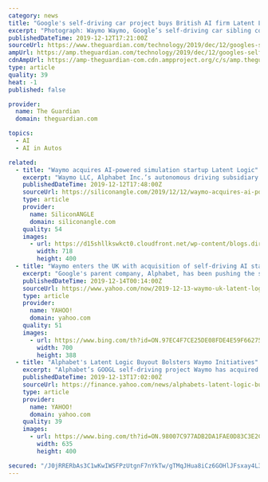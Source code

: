 ```yaml
---
category: news
title: "Google's self-driving car project buys British AI firm Latent Logic"
excerpt: "Photograph: Waymo Waymo, Google’s self-driving car sibling company, has acquired the Oxford artificial intelligence company Latent Logic for an undisclosed amount, giving Waymo its first presence in the UK. Latent Logic, a spinout company from Oxford ..."
publishedDateTime: 2019-12-12T17:21:00Z
sourceUrl: https://www.theguardian.com/technology/2019/dec/12/googles-self-driving-car-project-buys-british-ai-firm-latent-logic
ampUrl: https://amp.theguardian.com/technology/2019/dec/12/googles-self-driving-car-project-buys-british-ai-firm-latent-logic
cdnAmpUrl: https://amp-theguardian-com.cdn.ampproject.org/c/s/amp.theguardian.com/technology/2019/dec/12/googles-self-driving-car-project-buys-british-ai-firm-latent-logic
type: article
quality: 39
heat: -1
published: false

provider:
  name: The Guardian
  domain: theguardian.com

topics:
  - AI
  - AI in Autos

related:
  - title: "Waymo acquires AI-powered simulation startup Latent Logic"
    excerpt: "Waymo LLC, Alphabet Inc.’s autonomous driving subsidiary ... projects can insert these virtual humans into the simulations they use to train the artificial intelligence powering their vehicles. The result, according to Latent Logic, is a closer-to ..."
    publishedDateTime: 2019-12-12T17:48:00Z
    sourceUrl: https://siliconangle.com/2019/12/12/waymo-acquires-ai-powered-simulation-startup-latent-logic/
    type: article
    provider:
      name: SiliconANGLE
      domain: siliconangle.com
    quality: 54
    images:
      - url: https://d15shllkswkct0.cloudfront.net/wp-content/blogs.dir/1/files/2019/12/waymo.png
        width: 718
        height: 400
  - title: "Waymo enters the UK with acquisition of self-driving AI startup Latent Logic"
    excerpt: "Google's parent company, Alphabet, has been pushing the self-driving car industry forward through its subsidiary Waymo. To date, the company has operated primarily within the US, but a recent acquisition demonstrates its interest in expanding internationally as well. As reported by The Guardian, Waymo has bought the UK-based AI company Latent ..."
    publishedDateTime: 2019-12-14T00:14:00Z
    sourceUrl: https://www.yahoo.com/now/2019-12-13-waymo-uk-latent-logic.html
    type: article
    provider:
      name: YAHOO!
      domain: yahoo.com
    quality: 51
    images:
      - url: https://www.bing.com/th?id=ON.97EC4F7CE25DE08FDE4E59F662759648
        width: 700
        height: 388
  - title: "Alphabet's Latent Logic Buyout Bolsters Waymo Initiatives"
    excerpt: "Alphabet’s GOOGL self-driving project Waymo has acquired Latent Logic ... Given this upbeat scenario, Tesla TSLA, General Motors GM, Apple, Amazon and Baidu BIDU is also leaving no stone unturned to bolster presence in this promising market. Nevertheless, Alphabet enjoys the first mover advantage that is anticipated to provide it a ..."
    publishedDateTime: 2019-12-13T17:02:00Z
    sourceUrl: https://finance.yahoo.com/news/alphabets-latent-logic-buyout-bolsters-142202676.html
    type: article
    provider:
      name: YAHOO!
      domain: yahoo.com
    quality: 39
    images:
      - url: https://www.bing.com/th?id=ON.98007C977ADB2DA1FAE0D83C3E2CB38E
        width: 635
        height: 400

secured: "/J0jRRERbAs3C1wKwIWSFPzUtgnF7nYkTw/gTMqJHua8iCz6GOHlJFsxay4L3LP8toHueAkl97YdmT+cU+Q8acBEs7F4Zdj/e4phd/MNCFsCbVaFXaJLj5WadrtcLm6k3hYX1d7hyyDw2iemam+gdGvf7krBo/tgA9QzKkmt5vboeALzFH0hvD52Kk2oNwCy4tlbT2k4LeTZx9Lme2TJjfHWNdIaY5eif2I2kSFfc+bVGvBXYs5O9d6XxDbGRdQuIxt1uiSnVzDh30RQs81mvA==;thVyK3nSljVkfptthgrAZQ=="
---
```


